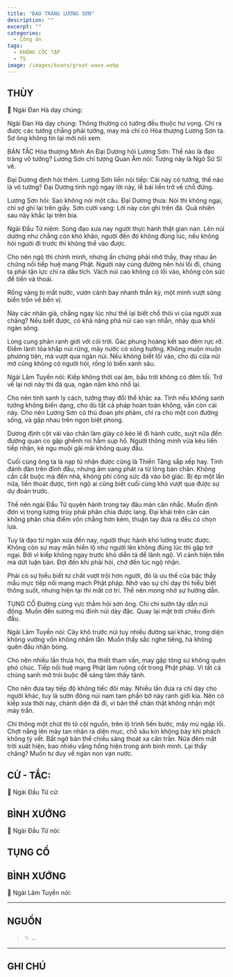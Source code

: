 ```yaml
---
title: "ĐẠO TRÀNG LƯƠNG SƠN"
description: ""
excerpt: ""
categories:
  - Công án
tags:
  - KHÔNG CỐC TẬP
  - TS 
image: /images/koans/great-wave.webp
---
```


## THÙY

📢 Ngài Đan Hà dạy chúng:



Ngài Đan Hà dạy chúng: Thông thường có tướng đều thuộc hư vọng. Chỉ ra được các tướng chẳng phải tướng, may mà chỉ có Hòa thượng Lương Sơn ta. Sợ ông không tin lại mời nói xem.

BẢN TẮC
Hòa thượng Minh An Đại Dương hỏi Lương Sơn: Thế nào là đạo tràng vô tướng?
Lương Sơn chỉ tượng Quan Âm nói: Tượng này là Ngô Sử Sĩ vẽ.

Đại Dương định hỏi thêm.
Lương Sơn liền nói tiếp: Cái này có tướng, thế nào là vô tướng?
Đại Dương tỉnh ngộ ngay lời này, lễ bái liền trở về chỗ đứng.

Lương Sơn hỏi: Sao không nói một câu.
Đại Dương thưa: Nói thì không ngại, chỉ sợ ghi lại trên giấy.
Sơn cười vang: Lời này còn ghi trên đá. Quả nhiên sau này khắc lại trên bia.

Ngài Đầu Tử niêm: Song đạo xưa nay người thực hành thật gian nan. Lên núi dường như chẳng còn khó khăn, người đến đó không đúng lúc, nếu không hỏi người đi trước thì không thể vào được.

Cho nên ngộ thì chính mình, nhưng ấn chứng phải nhớ thầy, thay nhau ấn chứng nối tiếp huệ mạng Phật. Người này cùng đường nên hỏi lối đi, chúng ta phải tận lực chỉ ra dấu tích. Vách núi cao không có lối vào, không còn sức để tiến và thoái.

Rồng vàng bị mất nước, vươn cánh bay nhanh thần kỳ, một mình vượt sóng biển trốn về bến vị.

Này các nhân giả, chẳng ngay lúc như thế lại biết chỗ thôi vi của người xưa chăng? Nếu biết được, có khả năng phá núi cao vạn nhẫn, nhảy qua khỏi ngàn sông.

Long cung phân ranh giới với cõi trời. Gác phung hoàng kết sao đêm rực rỡ. Điềm lành tỏa khắp núi rừng, mây nước có sóng hưởng. Không muộn muộn phương tiện, mà vượt qua ngàn núi. Nếu không biết lối vào, cho dù cửa núi mở cũng không có người hỏi, rồng ló biển xanh sâu.

Ngài Lâm Tuyền nói: Kiếp không thời oai âm, bầu trời không có đêm tối. Trở về lại nơi này thì đã qua, ngàn năm khó nhổ lại.

Cho nên tinh sanh ly cách, tướng thay đổi thể khác xa. Tình nếu không sanh tướng không biến dạng, cho dù tất cả pháp hoàn toàn không, vẫn còn cái này. Cho nên Lương Sơn có thù đoan phi phàm, chỉ ra cho một con đường sống, và gặp nhau trên ngọn biệt phong.

Dương định cột vải vào chân làm giày cỏ kéo lê đi hành cước, suýt nữa đến đường quan co gặp ghềnh roi hầm sụp hố. Người thông minh vừa kêu liền tiếp nhận, kẻ ngu muội gãi mãi không quay đầu.

Cuối cùng ông ta là nạp tử nhận được cũng là Thiền Tăng sắp xếp hay. Tính đánh đàn trên đỉnh đầu, nhưng âm vang phát ra từ lòng bàn chân. Không cần cắt buộc mà đến nhà, không phí công sức đã vào bờ giác. Bị ép một lần nữa, liền thoát được, tỉnh ngộ ai cũng biết cuối cùng khó vượt qua được sự dự đoán trước.

Thế nên ngài Đầu Tử quyên hành trong tay đâu màn cân nhắc. Muốn định đơn vị trọng lượng trùy phái phân chia được lang. Đại khái trên cân cán không phân chia điểm vốn chẳng hơn kém, thuận tay đưa ra đều có chọn lựa.

Tuy là đạo từ ngàn xưa đến nay, người thực hành khó lường trước được. Không còn sự may mắn hiển lộ như người lên không đúng lúc thì gặp trở ngại. Bởi vì kiếp không ngay trước khó diễn tả để lãnh ngộ. Vì cảnh hiện tiền mà dứt luận bàn. Đợi đến khi phải hỏi, chớ đến lúc ngộ nhận.

Phải có sự hiểu biết tư chất vượt trội hơn người, đó là ưu thế của bậc thầy mẫu mực tiếp nối mạng mạch Phật pháp. Nhờ vào sự chỉ dạy thì hiểu biết thông suốt, nhưng hiện tại thì mất cơ trí. Thế nên mong nhờ sự hướng dẫn.

TỤNG CỔ
Đường cùng vực thẳm hỏi sơn ông.
Chi chi sườn tây dẫn núi đông.
Muốn đến sương mù đỉnh núi dày đặc.
Quay lại mặt trời chiều đỉnh đầu.

Ngài Lâm Tuyền nói: Cây khô trước núi tuy nhiều đường sai khác, trong diện không vướng vốn không nhầm lẫn. Muốn thấy sắc nghe tiếng, há không quên đầu nhận bóng.

Cho nên nhiều lần thưa hỏi, tha thiết tham vấn, may gặp tông sư không quên phó chúc. Tiếp nối huệ mạng Phật làm ruộng cốt trong Phật pháp. Vì tất cả chúng sanh mở trói buộc để sáng tâm thấy tánh.

Cho nên đưa tay tiếp độ không tiếc đôi mày. Nhiều lần đưa ra chỉ dạy cho người khác, tuy là sườn đông núi nam tam phần bờ này ranh giới kia. Nên có kiếp xưa thời nay, chánh diện đã đi, vì bản thể chân thật không nhận một mảy trần.

Chỉ thông một chút thì tỏ cội nguồn, trên lộ trình tiến bước, mây mù ngập lối. Chợt nắng lên mây tan nhận ra diện mục, chỗ sâu kín không bày khì phách không tỳ vết. Bất ngờ bản thể chiếu sáng thoát xa căn trần. Nửa đêm mặt trời xuất hiện, bao nhiêu vầng hồng hiện trong ánh bình minh. Lại thấy chăng? Muốn tư duy về ngàn non vạn nước.

## CỬ - TẮC:

📢 Ngài Đầu Tử cử:

> 

## BÌNH XƯỚNG

📢 Ngài Đầu Tử nói:


## TỤNG CỔ

<blockquote>

</blockquote>

## BÌNH XƯỚNG

📢 Ngài Lâm Tuyền nói:



<hr class="blog-rule" />

## NGUỒN

> ✨ ...

<hr class="blog-rule" />

## GHI CHÚ

[^1]: ⭐️ <a href="/masters/Baizhang-Huaihai" target="_blank">🔗 TS </a>


